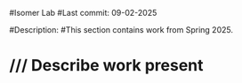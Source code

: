 #Isomer Lab 
   #Last commit: 09-02-2025
   

#Description:
   #This section contains work from Spring 2025.
   # /// Describe work present
